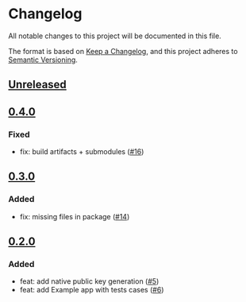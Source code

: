 # Changelog

All notable changes to this project will be documented in this file.

The format is based on [Keep a Changelog](https://keepachangelog.com/en/1.0.0/),
and this project adheres to [Semantic Versioning](https://semver.org/spec/v2.0.0.html).

## [Unreleased]

## [0.4.0]

### Fixed

- fix: build artifacts + submodules ([#16](https://github.com/MetaMask/native-utils/pull/16))

## [0.3.0]

### Added

- fix: missing files in package ([#14](https://github.com/MetaMask/native-utils/pull/14))

## [0.2.0]

### Added

- feat: add native public key generation ([#5](https://github.com/MetaMask/native-utils/pull/5))
- feat: add Example app with tests cases ([#6](https://github.com/MetaMask/native-utils/pull/6))

[Unreleased]: https://github.com/MetaMask/native-utils/compare/v0.4.0...HEAD
[0.4.0]: https://github.com/MetaMask/native-utils/compare/v0.3.0...v0.4.0
[0.3.0]: https://github.com/MetaMask/native-utils/compare/v0.2.0...v0.3.0
[0.2.0]: https://github.com/MetaMask/native-utils/releases/tag/v0.2.0
